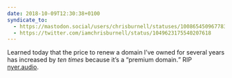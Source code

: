```yaml
---
date: 2018-10-09T12:30:38+0100
syndicate_to:
  - https://mastodon.social/users/chrisburnell/statuses/100865450967783990
  - https://twitter.com/iamchrisburnell/status/1049623175540207618
---
```


Learned today that the price to renew a domain I’ve owned for several years has increased by _ten times_ because it’s a <q>premium domain.</q> RIP [nyer.audio](https://nyer.chrisburnell.com).

